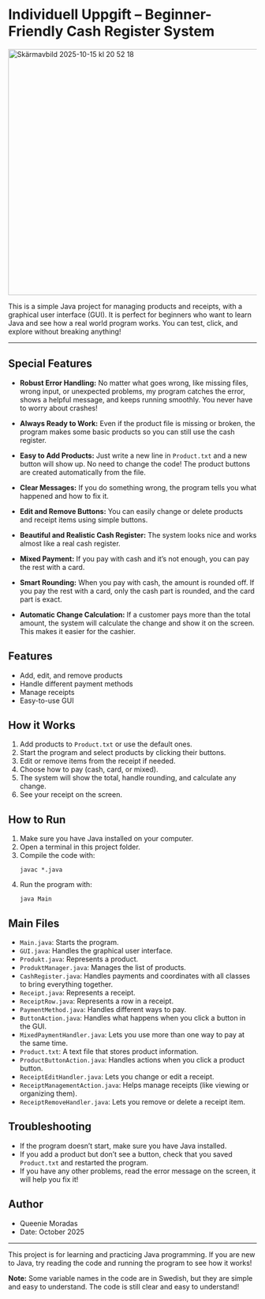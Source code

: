 
# Individuell Uppgift – Beginner-Friendly Cash Register System

<img width="700" height="498" alt="Skärmavbild 2025-10-15 kl  20 52 18" src="https://github.com/user-attachments/assets/e2b22dc3-4387-4308-8dd4-e4b6c799940a" />


This is a simple Java project for managing products and receipts, with a graphical user interface (GUI). It is perfect for beginners who want to learn Java and see how a real world program works. You can test, click, and explore without breaking anything!

---

## Special Features

- **Robust Error Handling:** No matter what goes wrong, like missing files, wrong input, or unexpected problems, my program catches the error, shows a helpful message, and keeps running smoothly. You never have to worry about crashes!
  
- **Always Ready to Work:** Even if the product file is missing or broken, the program makes some basic products so you can still use the cash register.
  
- **Easy to Add Products:** Just write a new line in `Product.txt` and a new button will show up. No need to change the code! The product buttons are created automatically from the file.
  
- **Clear Messages:** If you do something wrong, the program tells you what happened and how to fix it.
  
- **Edit and Remove Buttons:** You can easily change or delete products and receipt items using simple buttons.
  
- **Beautiful and Realistic Cash Register:** The system looks nice and works almost like a real cash register.
  
- **Mixed Payment:** If you pay with cash and it’s not enough, you can pay the rest with a card.
  
- **Smart Rounding:** When you pay with cash, the amount is rounded off. If you pay the rest with a card, only the cash part is rounded, and the card part is exact.
  
- **Automatic Change Calculation:** If a customer pays more than the total amount, the system will calculate the change and show it on the screen. This makes it easier for the cashier.

## Features
- Add, edit, and remove products
- Handle different payment methods
- Manage receipts
- Easy-to-use GUI

## How it Works
1. Add products to `Product.txt` or use the default ones.
2. Start the program and select products by clicking their buttons.
3. Edit or remove items from the receipt if needed.
4. Choose how to pay (cash, card, or mixed).
5. The system will show the total, handle rounding, and calculate any change.
6. See your receipt on the screen.

## How to Run
1. Make sure you have Java installed on your computer.
2. Open a terminal in this project folder.
3. Compile the code with:
	```
	javac *.java
	```
4. Run the program with:
	```
	java Main
	```

## Main Files
- `Main.java`: Starts the program.
- `GUI.java`: Handles the graphical user interface.
- `Produkt.java`: Represents a product.
- `ProduktManager.java`: Manages the list of products.
- `CashRegister.java`: Handles payments and coordinates with all classes to bring everything together.
- `Receipt.java`: Represents a receipt.
- `ReceiptRow.java`: Represents a row in a receipt.
- `PaymentMethod.java`: Handles different ways to pay.
- `ButtonAction.java`: Handles what happens when you click a button in the GUI.
- `MixedPaymentHandler.java`: Lets you use more than one way to pay at the same time.
- `Product.txt`: A text file that stores product information.
- `ProductButtonAction.java`: Handles actions when you click a product button.
- `ReceiptEditHandler.java`: Lets you change or edit a receipt.
- `ReceiptManagementAction.java`: Helps manage receipts (like viewing or organizing them).
- `ReceiptRemoveHandler.java`: Lets you remove or delete a receipt item.

## Troubleshooting
- If the program doesn’t start, make sure you have Java installed.
- If you add a product but don’t see a button, check that you saved `Product.txt` and restarted the program.
- If you have any other problems, read the error message on the screen, it will help you fix it!

## Author
- Queenie Moradas
- Date: October 2025

---
This project is for learning and practicing Java programming. If you are new to Java, try reading the code and running the program to see how it works!

**Note:** Some variable names in the code are in Swedish, but they are simple and easy to understand. The code is still clear and easy to understand!

